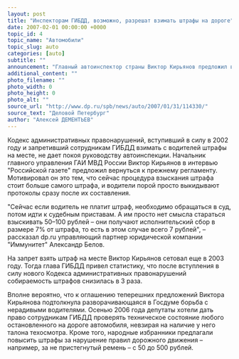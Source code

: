 ```yaml
---
layout: post
title: "Инспекторам ГИБДД, возможно, разрешат взимать штрафы на дороге"
date: 2007-02-01 00:00:00 +0000
topic_id: 4
topic_name: "Автомобили"
topic_slug: auto
categories: [auto]
subtitle: ""
announcement: "Главный автоинспектор страны Виктор Кирьянов предложил вернуться к практике взимания штрафов с водителя на месте. По мнению ГИБДД, нерадивые автолюбители не торопятся платить за свои нарушения, а взыскивать деньги через суд невыгодно."
additional_content: ""
photo_filename: ""
photo_width: 0
photo_height: 0
photo_alt: ""
source_url: "http://www.dp.ru/spb/news/auto/2007/01/31/114330/"
source_text: "Деловой Петербург"
author: "Алексей ДЕМЕНТЬЕВ"
---
```

Кодекс административных правонарушений, вступивший в силу в 2002 году и запретивший сотрудникам ГИБДД взимать с водителей штрафы на месте, не дает покоя руководству автоинспекции. Начальник главного управления ГАИ МВД России Виктор Кирьянов в интервью "Российской газете" предложил вернуться к прежнему регламенту. Мотивировал он это тем, что сейчас процедура взыскания штрафа стоит больше самого штрафа, и водители порой просто выкидывают протоколы сразу после их составления.

"Сейчас если водитель не платит штраф, необходимо обращаться в суд, потом идти к судебным приставам. А им просто нет смысла стараться взыскивать 50–100 рублей – они получают исполнительский сбор в размере 7% от штрафа, то есть в этом случае всего 7 рублей", – рассказал dp.ru управляющий партнер юридической компании "Иммунитет" Александр Белов.

На запрет взять штраф на месте Виктор Кирьянов сетовал еще в 2003 году. Тогда глава ГИБДД привел статистику, что после вступления в силу нового Кодекса административных правонарушений собираемость штрафов снизилась в 3 раза.

Вполне вероятно, что к оглашению теперешних предложений Виктора Кирьянова подтолкнула разворачивающаяся в Госдуме борьба с нерадивыми водителями. Осенью 2006 года депутаты хотели дать право сотрудникам ГИБДД проверять техническое состояние любого остановленного на дороге автомобиля, невзирая на наличие у него талона техосмотра. Кроме того, народные избранники предлагали повысить штрафы за нарушение правил дорожного движения – например, за не пристегнутый ремень – с 50 до 500 рублей.
